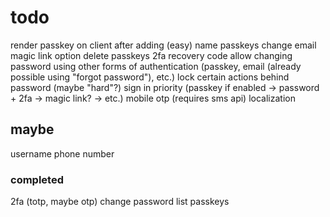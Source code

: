 # todo
render passkey on client after adding (easy)
name passkeys
change email
magic link option
delete passkeys
2fa recovery code
allow changing password using other forms of authentication (passkey, email (already possible using "forgot password"), etc.)
lock certain actions behind password (maybe "hard"?)
sign in priority (passkey if enabled -> password + 2fa -> magic link? -> etc.)
mobile otp (requires sms api)
localization

## maybe

username
phone number

### completed

2fa (totp, maybe otp)
change password
list passkeys
